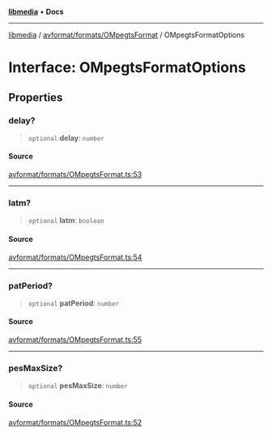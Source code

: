 [**libmedia**](../../../../README.md) • **Docs**

***

[libmedia](../../../../README.md) / [avformat/formats/OMpegtsFormat](../README.md) / OMpegtsFormatOptions

# Interface: OMpegtsFormatOptions

## Properties

### delay?

> `optional` **delay**: `number`

#### Source

[avformat/formats/OMpegtsFormat.ts:53](https://github.com/zhaohappy/libmedia/blob/b4bb608d2b1c00d036d73fc8d222b1a97be53694/src/avformat/formats/OMpegtsFormat.ts#L53)

***

### latm?

> `optional` **latm**: `boolean`

#### Source

[avformat/formats/OMpegtsFormat.ts:54](https://github.com/zhaohappy/libmedia/blob/b4bb608d2b1c00d036d73fc8d222b1a97be53694/src/avformat/formats/OMpegtsFormat.ts#L54)

***

### patPeriod?

> `optional` **patPeriod**: `number`

#### Source

[avformat/formats/OMpegtsFormat.ts:55](https://github.com/zhaohappy/libmedia/blob/b4bb608d2b1c00d036d73fc8d222b1a97be53694/src/avformat/formats/OMpegtsFormat.ts#L55)

***

### pesMaxSize?

> `optional` **pesMaxSize**: `number`

#### Source

[avformat/formats/OMpegtsFormat.ts:52](https://github.com/zhaohappy/libmedia/blob/b4bb608d2b1c00d036d73fc8d222b1a97be53694/src/avformat/formats/OMpegtsFormat.ts#L52)
